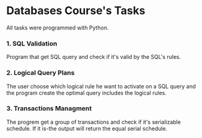 # Databases Course's Tasks
All tasks were programmed with Python.

### 1. SQL Validation
Program that get SQL query and check if it's valid by the SQL's rules.

### 2. Logical Query Plans 
The user choose which logical rule he want to activate on a SQL query and the program create the optimal query includes the logical rules.

### 3. Transactions Managment
The progrem get a group of transactions and check if it's serializable schedule. If it is-the output will return the equal serial schedule.







